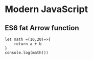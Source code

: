 # Modern JavaScript 

## ES6 fat Arrow function

```
let math =(10,20)=>{
    return a + b
}
console.log(math())
```